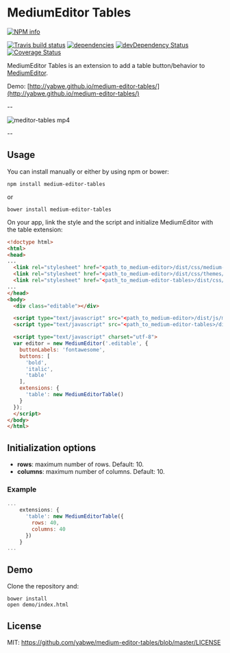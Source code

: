 ﻿# MediumEditor Tables

[![NPM info](https://nodei.co/npm/medium-editor-tables.png?downloads=true)](https://nodei.co/npm/medium-editor-tables.png?downloads=true)

[![Travis build status](https://travis-ci.org/yabwe/medium-editor-tables.png?branch=master)](https://travis-ci.org/yabwe/medium-editor-tables)
[![dependencies](https://david-dm.org/yabwe/medium-editor-tables.png)](https://david-dm.org/yabwe/medium-editor-tables)
[![devDependency Status](https://david-dm.org/yabwe/medium-editor-tables/dev-status.png)](https://david-dm.org/yabwe/medium-editor-tables#info=devDependencies)
[![Coverage Status](https://coveralls.io/repos/yabwe/medium-editor-tables/badge.svg)](https://coveralls.io/r/yabwe/medium-editor-tables)

MediumEditor Tables is an extension to add a table button/behavior to [MediumEditor](https://github.com/yabwe/medium-editor).

Demo: [http://yabwe.github.io/medium-editor-tables/](http://yabwe.github.io/medium-editor-tables/)

--

![meditor-tables mp4](https://cloud.githubusercontent.com/assets/38787/6430614/8ff048c0-c011-11e4-8e2c-09ff773d2f78.gif)

--

## Usage

You can install manually or either by using npm or bower:

```
npm install medium-editor-tables
```

or

```
bower install medium-editor-tables
```

On your app, link the style and the script and initialize MediumEditor with the table extension:

```html
<!doctype html>
<html>
<head>
...
  <link rel="stylesheet" href="<path_to_medium-editor>/dist/css/medium-editor.css" />
  <link rel="stylesheet" href="<path_to_medium-editor>/dist/css/themes/default.css" />
  <link rel="stylesheet" href="<path_to_medium-editor-tables>/dist/css/medium-editor-tables.css" />
...
</head>
<body>
  <div class="editable"></div>

  <script type="text/javascript" src="<path_to_medium-editor>/dist/js/medium-editor.js"></script>
  <script type="text/javascript" src="<path_to_medium-editor-tables>/dist/js/medium-editor-tables.js"></script>

  <script type="text/javascript" charset="utf-8">
  var editor = new MediumEditor('.editable', {
    buttonLabels: 'fontawesome',
    buttons: [
      'bold',
      'italic',
      'table'
    ],
    extensions: {
      'table': new MediumEditorTable()
    }
  });
  </script>
</body>
</html>
```

## Initialization options

* __rows__: maximum number of rows. Default: 10.
* __columns__: maximum number of columns. Default: 10.

### Example

```javascript
...
    extensions: {
      'table': new MediumEditorTable({
        rows: 40,
        columns: 40
      })
    }
...
```

## Demo

Clone the repository and:

```
bower install
open demo/index.html
```

## License

MIT: https://github.com/yabwe/medium-editor-tables/blob/master/LICENSE

